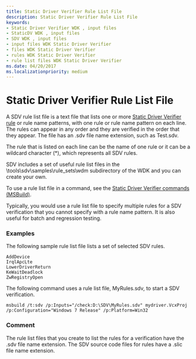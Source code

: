 ```yaml
---
title: Static Driver Verifier Rule List File
description: Static Driver Verifier Rule List File
keywords:
- Static Driver Verifier WDK , input files
- StaticDV WDK , input files
- SDV WDK , input files
- input files WDK Static Driver Verifier
- files WDK Static Driver Verifier
- rules WDK Static Driver Verifier
- rule list files WDK Static Driver Verifier
ms.date: 04/20/2017
ms.localizationpriority: medium
---
```


# Static Driver Verifier Rule List File


A SDV rule list file is a text file that lists one or more [Static Driver Verifier rule](/windows-hardware/drivers/ddi/index) or rule name patterns, with one rule or rule name pattern on each line. The rules can appear in any order and they are verified in the order that they appear. The file has an .sdv file name extension, such as Test.sdv.

The rule that is listed on each line can be the name of one rule or it can be a wildcard character (\*), which represents all SDV rules.

SDV includes a set of useful rule list files in the \\tools\\sdv\\samples\\rule\_sets\\wdm subdirectory of the WDK and you can create your own.

To use a rule list file in a command, see the [Static Driver Verifier commands (MSBuild)](-static-driver-verifier-commands--msbuild-.md).

Typically, you would use a rule list file to specify multiple rules for a SDV verification that you cannot specify with a rule name pattern. It is also useful for batch and regression testing.

### <span id="examples"></span><span id="EXAMPLES"></span>Examples

The following sample rule list file lists a set of selected SDV rules.

```
AddDevice
IrqlApcLte
LowerDriverReturn
KeWaitDeadlock
ZwRegistryOpen
```

The following command uses a rule list file, MyRules.sdv, to start a SDV verification.

```
msbuild /t:sdv /p:Inputs="/check:D:\SDV\MyRules.sdv" mydriver.VcxProj /p:Configuration="Windows 7 Release" /p:Platform=Win32
```

### <span id="comment"></span><span id="COMMENT"></span>Comment

The rule list files that you create to list the rules for a verification have the .sdv file name extension. The SDV source code files for rules have a .slic file name extension.

 

